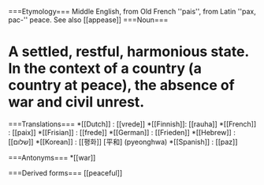 ===Etymology===
Middle English, from Old French ''pais'', from Latin ''pax, pac-'' peace.  See also [[appease]]
===Noun===
# A settled, restful, harmonious state. In the context of a country (a country at peace), the absence of war and civil unrest.

===Translations===
*[[Dutch]] : [[vrede]]
*[[Finnish]]: [[rauha]]
*[[French]] : [[paix]]
*[[Frisian]] : [[frede]]
*[[German]] : [[Frieden]]
*[[Hebrew]] : [[שלום]]
*[[Korean]] : [[평화]] [平和] (pyeonghwa)
*[[Spanish]] : [[paz]]

===Antonyms===
*[[war]]

===Derived forms===
[[peaceful]]